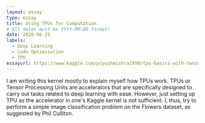 ```yaml
---
layout: essay
type: essay
title: Using TPUs for Computation
# All dates must be YYYY-MM-DD format!
date: 2020-06-25
labels:
  - Deep Learning
  - Code Optimisation
  - TPU
essayurl: https://www.kaggle.com/piyushmishra1999/tpu-basics-with-tensorflow-2
---
```


I am writing this kernel mostly to explain myself how TPUs work. TPUs or Tensor Processing Units are accelerators that are specifically designed to carry out tasks related to deep learning with ease. However, just setting up TPU as the accelerator in one's Kaggle kernel is not sufficient. I, thus, try to perform a simple image classification problem on the Flowers dataset, as suggested by Phil Culliton.

